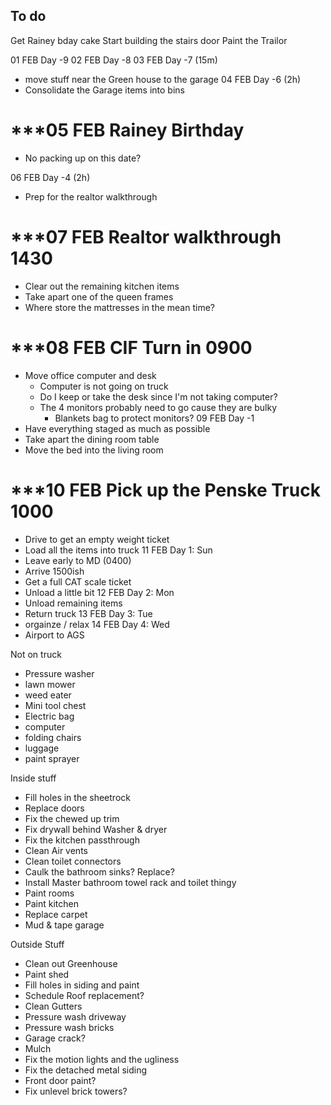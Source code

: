 ## To do
Get Rainey bday cake
Start building the stairs door
Paint the Trailor




01 FEB Day -9
02 FEB Day -8
03 FEB Day -7 (15m)
- move stuff near the Green house to the garage
04 FEB Day -6 (2h)
- Consolidate the Garage items into bins
#  ***05 FEB Rainey Birthday
- No packing up on this date?

06 FEB Day -4 (2h)
- Prep for the realtor walkthrough
#  ***07 FEB Realtor walkthrough 1430
- Clear out the remaining kitchen items
- Take apart one of the queen frames
- Where store the mattresses in the mean time?
# ***08 FEB CIF Turn in 0900
- Move office computer and desk
	- Computer is not going on truck
	- Do I keep or take the desk since I'm not taking computer?
	- The 4 monitors probably need to go cause they are bulky
		- Blankets bag to protect monitors?
09 FEB Day -1
- Have everything staged as much as possible
- Take apart the dining room table
- Move the bed into the living room
# ***10 FEB Pick up the Penske Truck 1000
- Drive to get an empty weight ticket
- Load all the items into truck
11 FEB Day 1: Sun
- Leave early to MD (0400)
- Arrive 1500ish
- Get a full CAT scale ticket
- Unload a little bit
12 FEB Day 2:  Mon
- Unload remaining items
- Return truck
13 FEB Day 3: Tue 
- orgainze / relax
14 FEB Day 4: Wed 
- Airport to AGS


Not on truck
- Pressure washer
- lawn mower
- weed eater
- Mini tool chest
- Electric bag
- computer
- folding chairs
- luggage
- paint sprayer


Inside stuff
- Fill holes in the sheetrock
- Replace doors
- Fix the chewed up trim
- Fix drywall behind Washer & dryer
- Fix the kitchen passthrough
- Clean Air vents
- Clean toilet connectors
- Caulk the bathroom sinks? Replace?
- Install Master bathroom towel rack and toilet thingy
- Paint rooms 
- Paint kitchen 
- Replace carpet
- Mud & tape garage

Outside Stuff
- Clean out Greenhouse
- Paint shed
- Fill holes in siding and paint
- Schedule Roof replacement?
- Clean Gutters
- Pressure wash driveway
- Pressure wash bricks
- Garage crack?
- Mulch
- Fix the motion lights and the ugliness
- Fix the detached metal siding 
- Front door paint?
- Fix unlevel brick towers?